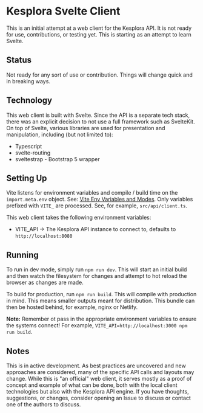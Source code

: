 # Kesplora Svelte Client

This is an initial attempt at a web client for the Kesplora API. It is not ready for use, contributions, or testing yet. This is starting as an attempt to learn Svelte.

## Status

Not ready for any sort of use or contribution. Things will change quick and in breaking ways.

## Technology

This web client is built with Svelte. Since the API is a separate tech stack, there was an explicit decision to not use a full framework such as SvelteKit. On top of Svelte, various libraries are used for presentation and manipulation, including (but not limited to):

- Typescript
- svelte-routing
- sveltestrap - Bootstrap 5 wrapper

## Setting Up

Vite listens for environment variables and compile / build time on the `import.meta.env` object. See: [Vite Env Variables and Modes](https://vitejs.dev/guide/env-and-mode.html). Only variables prefixed with `VITE_` are processed. See, for example, `src/api/client.ts`.

This web client takes the following environment variables:

- VITE_API -> The Kesplora API instance to connect to, defaults to `http://localhost:8080`

## Running

To run in dev mode, simply run `npm run dev`. This will start an initial build and then watch the filesystem for changes and attempt to hot reload the browser as changes are made.

To build for production, run `npm run build`. This will compile with production in mind. This means smaller outputs meant for distribution. This bundle can then be hosted behind, for example, nginx or Netlify.

**Note:** Remember ot pass in the appropriate environment variables to ensure the systems connect! For example, `VITE_API=http://localhost:3000 npm run build`.

## Notes

This is in active development. As best practices are uncovered and new approaches are considered, many of the specific API calls and layouts may change. While this is "an official" web client, it serves mostly as a proof of concept and example of what can be done, both with the local client technologies but also with the Kesplora API engine. If you have thoughts, suggestions, or changes, consider opening an Issue to discuss or contact one of the authors to discuss.
